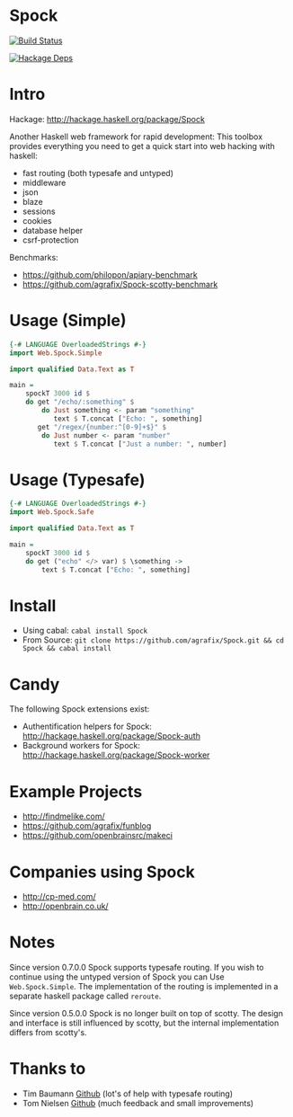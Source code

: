 Spock
=====

[![Build Status](https://travis-ci.org/agrafix/Spock.svg)](https://travis-ci.org/agrafix/Spock)

[![Hackage Deps](https://img.shields.io/hackage-deps/v/Spock.svg)](http://packdeps.haskellers.com/reverse/Spock)

# Intro

Hackage: http://hackage.haskell.org/package/Spock

Another Haskell web framework for rapid development: This toolbox provides
everything you need to get a quick start into web hacking with haskell:

* fast routing (both typesafe and untyped)
* middleware
* json
* blaze
* sessions
* cookies
* database helper
* csrf-protection

Benchmarks:

* https://github.com/philopon/apiary-benchmark
* https://github.com/agrafix/Spock-scotty-benchmark

# Usage (Simple)

```haskell
{-# LANGUAGE OverloadedStrings #-}
import Web.Spock.Simple

import qualified Data.Text as T

main =
	spockT 3000 id $
    do get "/echo/:something" $
        do Just something <- param "something"
           text $ T.concat ["Echo: ", something]
       get "/regex/{number:^[0-9]+$}" $
        do Just number <- param "number"
           text $ T.concat ["Just a number: ", number]
```

# Usage (Typesafe)

```haskell
{-# LANGUAGE OverloadedStrings #-}
import Web.Spock.Safe

import qualified Data.Text as T

main =
    spockT 3000 id $
    do get ("echo" </> var) $ \something ->
        text $ T.concat ["Echo: ", something]
```

# Install

* Using cabal: `cabal install Spock`
* From Source: `git clone https://github.com/agrafix/Spock.git && cd Spock && cabal install`

# Candy

The following Spock extensions exist:

* Authentification helpers for Spock: http://hackage.haskell.org/package/Spock-auth
* Background workers for Spock: http://hackage.haskell.org/package/Spock-worker

# Example Projects

* http://findmelike.com/
* https://github.com/agrafix/funblog
* https://github.com/openbrainsrc/makeci

# Companies using Spock

* http://cp-med.com/
* http://openbrain.co.uk/

# Notes

Since version 0.7.0.0 Spock supports typesafe routing. If you wish to continue using the untyped version of Spock you can Use `Web.Spock.Simple`. The implementation of the routing is implemented in a separate haskell package called `reroute`.

Since version 0.5.0.0 Spock is no longer built on top of scotty. The
design and interface is still influenced by scotty, but the internal
implementation differs from scotty's.

# Thanks to

* Tim Baumann [Github](https://github.com/timjb) (lot's of help with typesafe routing)
* Tom Nielsen [Github](https://github.com/glutamate)  (much feedback and small improvements)
